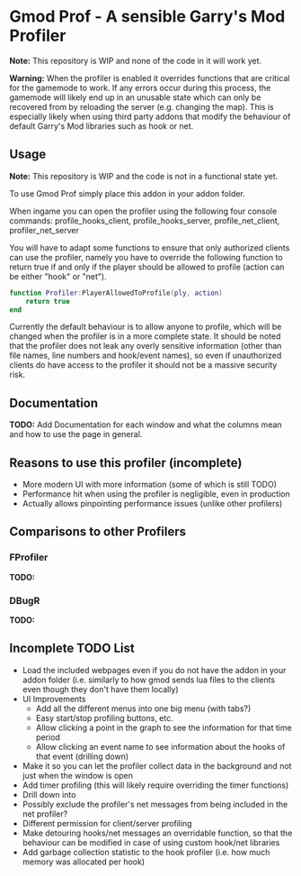 # Gmod Prof - A sensible Garry's Mod Profiler

**Note:** This repository is WIP and none of the code in it will work yet.

**Warning:** When the profiler is enabled it overrides functions that are critical for the gamemode to work. If any errors occur during this process, the gamemode will likely end up in an unusable state which can only be recovered from by reloading the server (e.g. changing the map). This is especially likely when using third party addons that modify the behaviour of default Garry's Mod libraries such as hook or net.



## Usage

**Note:** This repository is WIP and the code is not in a functional state yet.

To use Gmod Prof simply place this addon in your addon folder.

When ingame you can open the profiler using the following four console commands: profile_hooks_client, profile_hooks_server,
profile_net_client, profiler_net_server

You will have to adapt some functions to ensure that only authorized clients can use the profiler, namely you have to override the following function to return true if and only if the player should be allowed to profile (action can be either "hook" or "net").
```LUA
function Profiler:PlayerAllowedToProfile(ply, action)
    return true
end
```
Currently the default behaviour is to allow anyone to profile, which will be changed when the profiler is in a more complete state. It should be noted that the profiler does not leak any overly sensitive information (other than file names, line numbers and hook/event names), so even if unauthorized clients do have access to the profiler it should not be a massive security risk.


## Documentation

**TODO:** Add Documentation for each window and what the columns mean and how to use the page in general.

## Reasons to use this profiler (incomplete)

- More modern UI with more information (some of which is still TODO)
- Performance hit when using the profiler is negligible, even in production
- Actually allows pinpointing performance issues (unlike other profilers)


## Comparisons to other Profilers
### FProfiler
**TODO:**
### DBugR
**TODO:**

## Incomplete TODO List
- Load the included webpages even if you do not have the addon in your addon folder (i.e. similarly to how gmod sends lua files to the clients even though they don't have them locally)
- UI Improvements
    - Add all the different menus into one big menu (with tabs?)
    - Easy start/stop profiling buttons, etc.
    - Allow clicking a point in the graph to see the information for that time period
    - Allow clicking an event name to see information about the hooks of that event (drilling down)
- Make it so you can let the profiler collect data in the background and not just when the window is open
- Add timer profiling (this will likely require overriding the timer functions)
- Drill down into
- Possibly exclude the profiler's net messages from being included in the net profiler?
- Different permission for client/server profiling
- Make detouring hooks/net messages an overridable function, so that the behaviour can be modified in case of using custom hook/net libraries
- Add garbage collection statistic to the hook profiler (i.e. how much memory was allocated per hook)
